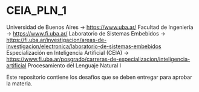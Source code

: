 # CEIA_PLN_1
Universidad de Buenos Aires -> https://www.uba.ar/
Facultad de Ingeniería -> https://www.fi.uba.ar/
Laboratorio de Sistemas Embebidos -> https://fi.uba.ar/investigacion/areas-de-investigacion/electronica/laboratorio-de-sistemas-embebidos 
Especialización en Inteligencia Artificial (CEIA) -> https://www.fi.uba.ar/posgrado/carreras-de-especializacion/inteligencia-artificial
Procesamiento del Lenguaje Natural I

Este repositorio contiene los desafíos que se deben entregar para aprobar la materia.
